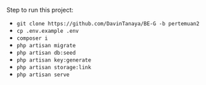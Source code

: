 Step to run this project:
- `git clone https://github.com/DavinTanaya/BE-G -b pertemuan2`
- `cp .env.example .env`
- `composer i`
- `php artisan migrate`
- `php artisan db:seed`
- `php artisan key:generate`
- `php artisan storage:link`
- `php artisan serve`
